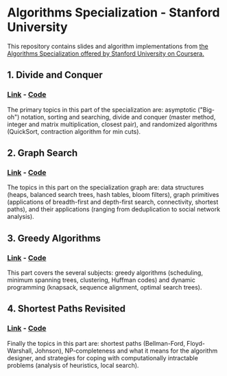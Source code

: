# Algorithms Specialization - Stanford University 

This repository contains slides and algorithm implementations from [the Algorithms Specialization offered by Stanford University on Coursera.](https://www.coursera.org/specializations/algorithms#courses)

## 1. Divide and Conquer 
### [Link](https://www.coursera.org/learn/algorithms-divide-conquer) - [Code](here)

  The primary topics in this part of the specialization are: asymptotic ("Big-oh") notation, sorting and searching, divide and conquer (master method, integer and matrix multiplication, closest pair), and randomized algorithms (QuickSort, contraction algorithm for min cuts).

## 2. Graph Search 
### [Link](https://www.coursera.org/learn/algorithms-graphs-data-structures) - [Code](here)

  The topics in this part on the specialization graph are: data structures (heaps, balanced search trees, hash tables, bloom filters), graph primitives (applications of breadth-first and depth-first search, connectivity, shortest paths), and their applications (ranging from deduplication to social network analysis).
  
## 3.  Greedy Algorithms 
### [Link](https://www.coursera.org/learn/algorithms-greedy) - [Code](here)
  This part covers the several subjects: greedy algorithms (scheduling, minimum spanning trees, clustering, Huffman codes) and dynamic programming (knapsack, sequence alignment, optimal search trees).
  
## 4. Shortest Paths Revisited 
### [Link](https://www.coursera.org/learn/algorithms-npcomplete) - [Code](here)
  Finally the topics in this part are: shortest paths (Bellman-Ford, Floyd-Warshall, Johnson), NP-completeness and what it means for the algorithm designer, and strategies for coping with computationally intractable problems (analysis of heuristics, local search).


